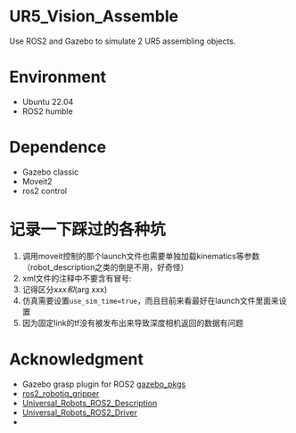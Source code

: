 # UR5_Vision_Assemble
Use ROS2 and Gazebo to simulate 2 UR5 assembling objects. 

# Environment

* Ubuntu 22.04
* ROS2 humble

# Dependence
* Gazebo classic
* Moveit2
* ros2 control



# 记录一下踩过的各种坑

1. 调用moveit控制的那个launch文件也需要单独加载kinematics等参数（robot_description之类的倒是不用，好奇怪）
2. xml文件的注释中不要含有冒号:
3. 记得区分${xxx}和$(arg xxx)
4. 仿真需要设置`use_sim_time=true`，而且目前来看最好在launch文件里面来设置
5. 因为固定link的tf没有被发布出来导致深度相机返回的数据有问题

# Acknowledgment

* Gazebo grasp plugin for ROS2 [gazebo_pkgs](https://github.com/kongoncharuk/gazebo-pkgs)
* [ros2_robotiq_gripper](https://github.com/PickNikRobotics/ros2_robotiq_gripper)
* [Universal_Robots_ROS2_Description](https://github.com/UniversalRobots/Universal_Robots_ROS2_Description)
* [Universal_Robots_ROS2_Driver](https://github.com/UniversalRobots/Universal_Robots_ROS2_Driver)
* 